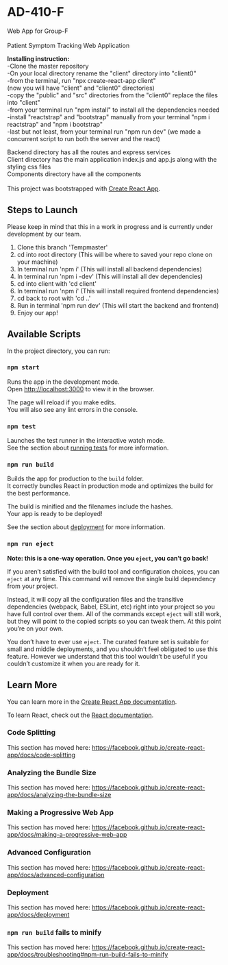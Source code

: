 # AD-410-F
Web App for Group-F <br  />
<br  />
Patient Symptom Tracking Web Application <br  />


<strong>Installing instruction: </strong> <br />
-Clone the master repository<br />
-On your local directory rename the "client" directory into "client0" <br />
-from the terminal, run "npx create-react-app client" <br />
(now you will have "client" and "client0" directories) <br />
-copy the "public" and "src" directories from the "client0" replace the files into "client" <br />
-from your terminal run "npm install" to install all the dependencies needed <br />
-install "reactstrap" and "bootstrap" manually from your terminal "npm i reactstrap" and "npm i bootstrap" <br />
-last but not least, from your terminal run "npm run dev" (we made a concurrent script to run both the server and the react) <br />



Backend directory has all the routes and express services<br />
Client directory has the main application index.js and app.js along with the styling css files<br />
Components directory have all the components <br />
<br />
This project was bootstrapped with [Create React App](https://github.com/facebook/create-react-app).

## Steps to Launch 
Please keep in mind that this in a work in progress and is currently under development by our team.

1. Clone this branch 'Tempmaster'
2. cd into root directory (This will be where to saved your repo clone on your machine)
3. In terminal run 'npm i' (This will install all backend dependencies)
4. In terminal run 'npm i -dev' (This will install all dev dependencies)
5. cd into client with 'cd client'
6. In terminal run 'npm i' (This will install required frontend dependencies)
7. cd back to root with 'cd ..'
8. Run in terminal 'npm run dev' (This will start the backend and frontend)
9. Enjoy our app!

## Available Scripts

In the project directory, you can run:

### `npm start`

Runs the app in the development mode.<br />
Open [http://localhost:3000](http://localhost:3000) to view it in the browser.

The page will reload if you make edits.<br />
You will also see any lint errors in the console.

### `npm test`

Launches the test runner in the interactive watch mode.<br />
See the section about [running tests](https://facebook.github.io/create-react-app/docs/running-tests) for more information.

### `npm run build`

Builds the app for production to the `build` folder.<br />
It correctly bundles React in production mode and optimizes the build for the best performance.

The build is minified and the filenames include the hashes.<br />
Your app is ready to be deployed!

See the section about [deployment](https://facebook.github.io/create-react-app/docs/deployment) for more information.

### `npm run eject`

**Note: this is a one-way operation. Once you `eject`, you can’t go back!**

If you aren’t satisfied with the build tool and configuration choices, you can `eject` at any time. This command will remove the single build dependency from your project.

Instead, it will copy all the configuration files and the transitive dependencies (webpack, Babel, ESLint, etc) right into your project so you have full control over them. All of the commands except `eject` will still work, but they will point to the copied scripts so you can tweak them. At this point you’re on your own.

You don’t have to ever use `eject`. The curated feature set is suitable for small and middle deployments, and you shouldn’t feel obligated to use this feature. However we understand that this tool wouldn’t be useful if you couldn’t customize it when you are ready for it.

## Learn More

You can learn more in the [Create React App documentation](https://facebook.github.io/create-react-app/docs/getting-started).

To learn React, check out the [React documentation](https://reactjs.org/).

### Code Splitting

This section has moved here: https://facebook.github.io/create-react-app/docs/code-splitting

### Analyzing the Bundle Size

This section has moved here: https://facebook.github.io/create-react-app/docs/analyzing-the-bundle-size

### Making a Progressive Web App

This section has moved here: https://facebook.github.io/create-react-app/docs/making-a-progressive-web-app

### Advanced Configuration

This section has moved here: https://facebook.github.io/create-react-app/docs/advanced-configuration

### Deployment

This section has moved here: https://facebook.github.io/create-react-app/docs/deployment

### `npm run build` fails to minify

This section has moved here: https://facebook.github.io/create-react-app/docs/troubleshooting#npm-run-build-fails-to-minify
